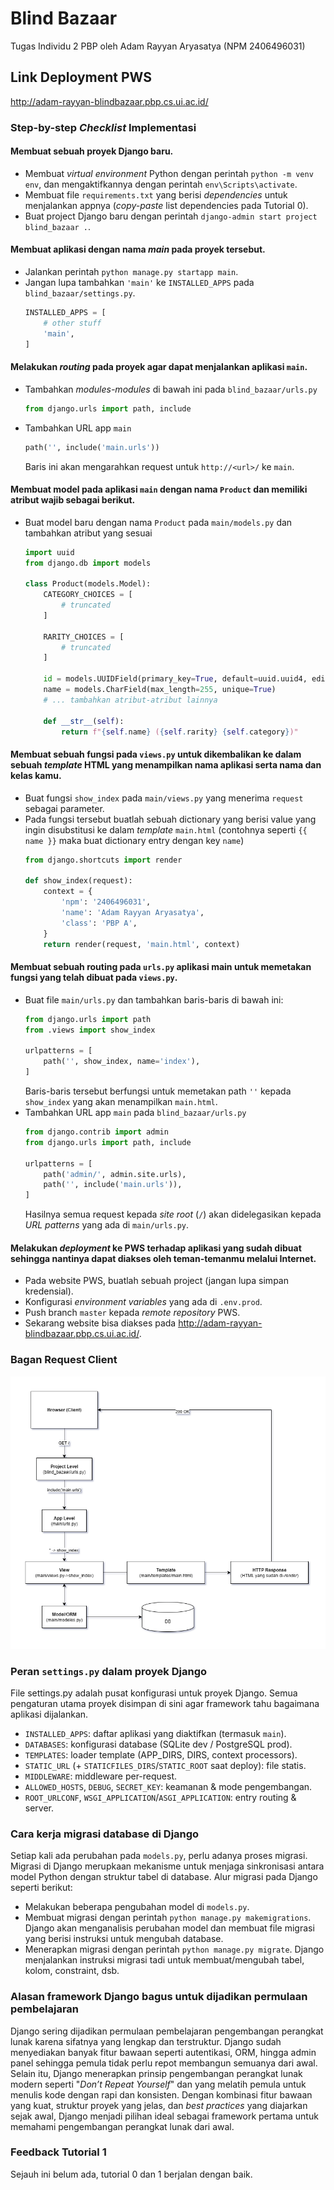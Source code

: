 # Blind Bazaar
Tugas Individu 2 PBP oleh Adam Rayyan Aryasatya (NPM 2406496031)

## Link Deployment PWS
http://adam-rayyan-blindbazaar.pbp.cs.ui.ac.id/
### Step-by-step *Checklist* Implementasi
#### Membuat sebuah proyek Django baru.

-   Membuat *virtual environment* Python dengan perintah `python -m venv env`, dan mengaktifkannya dengan perintah `env\Scripts\activate`.
-   Membuat file `requirements.txt` yang berisi *dependencies* untuk menjalankan appnya (*copy-paste* list dependencies pada Tutorial 0).
-   Buat project Django baru dengan perintah `django-admin start project blind_bazaar .`.

#### Membuat aplikasi dengan nama *main* pada proyek tersebut.

-   Jalankan perintah `python manage.py startapp main`.
-   Jangan lupa tambahkan `'main'` ke `INSTALLED_APPS` pada `blind_bazaar/settings.py`.
    ```py
    INSTALLED_APPS = [
        # other stuff
        'main',
    ]
    ```
#### Melakukan *routing* pada proyek agar dapat menjalankan aplikasi `main`.
-   Tambahkan *modules-modules* di bawah ini pada `blind_bazaar/urls.py`
    ```py
    from django.urls import path, include
    ```
-   Tambahkan URL app `main`
    ```py
    path('', include('main.urls'))
    ```
    Baris ini akan mengarahkan request untuk `http://<url>/` ke `main`.


#### Membuat model pada aplikasi `main` dengan nama `Product` dan memiliki atribut wajib sebagai berikut.

-   Buat model baru dengan nama `Product` pada `main/models.py` dan tambahkan atribut yang sesuai
    ```py
    import uuid
    from django.db import models

    class Product(models.Model):
        CATEGORY_CHOICES = [
            # truncated
        ]

        RARITY_CHOICES = [
            # truncated
        ]

        id = models.UUIDField(primary_key=True, default=uuid.uuid4, editable=False)
        name = models.CharField(max_length=255, unique=True)
        # ... tambahkan atribut-atribut lainnya

        def __str__(self):
            return f"{self.name} ({self.rarity} {self.category})"
    ```

#### Membuat sebuah fungsi pada `views.py` untuk dikembalikan ke dalam sebuah *template* HTML yang menampilkan nama aplikasi serta nama dan kelas kamu.

-   Buat fungsi `show_index` pada `main/views.py` yang menerima `request` sebagai parameter.
-   Pada fungsi tersebut buatlah sebuah dictionary yang berisi value yang ingin disubstitusi ke dalam *template* `main.html` (contohnya seperti `{{ name }}` maka buat dictionary entry dengan key `name`)
    ```py
    from django.shortcuts import render

    def show_index(request):
        context = {
            'npm': '2406496031',
            'name': 'Adam Rayyan Aryasatya',
            'class': 'PBP A',
        }
        return render(request, 'main.html', context)
    ```

#### Membuat sebuah routing pada `urls.py` aplikasi main untuk memetakan fungsi yang telah dibuat pada `views.py`.

-   Buat file `main/urls.py` dan tambahkan baris-baris di bawah ini:
    ```py
    from django.urls import path
    from .views import show_index

    urlpatterns = [
        path('', show_index, name='index'),
    ]
    ```
    Baris-baris tersebut berfungsi untuk memetakan path `''` kepada `show_index` yang akan menampilkan `main.html`.
-   Tambahkan URL app `main` pada `blind_bazaar/urls.py`
    ```py
    from django.contrib import admin
    from django.urls import path, include

    urlpatterns = [
        path('admin/', admin.site.urls),
        path('', include('main.urls')),
    ]
    ```
    Hasilnya semua request kepada *site root* (`/`) akan didelegasikan kepada *URL patterns* yang ada di `main/urls.py`.


#### Melakukan *deployment* ke PWS terhadap aplikasi yang sudah dibuat sehingga nantinya dapat diakses oleh teman-temanmu melalui Internet.

-   Pada website PWS, buatlah sebuah project (jangan lupa simpan kredensial).
-   Konfigurasi *environment variables* yang ada di `.env.prod`.
-   Push branch `master` kepada *remote repository* PWS.
-   Sekarang website bisa diakses pada http://adam-rayyan-blindbazaar.pbp.cs.ui.ac.id/.


### Bagan Request Client

![Bagan](assets/diagram.png)


### Peran `settings.py` dalam proyek Django
File settings.py adalah pusat konfigurasi untuk proyek Django. Semua pengaturan utama proyek disimpan di sini agar framework tahu bagaimana aplikasi dijalankan. 

- `INSTALLED_APPS`: daftar aplikasi yang diaktifkan (termasuk `main`).
- `DATABASES`: konfigurasi database (SQLite dev / PostgreSQL prod).
- `TEMPLATES`: loader template (APP_DIRS, DIRS, context processors).
- `STATIC_URL` (+ `STATICFILES_DIRS`/`STATIC_ROOT` saat deploy): file statis.
- `MIDDLEWARE`: middleware per-request.
- `ALLOWED_HOSTS`, `DEBUG`, `SECRET_KEY`: keamanan & mode pengembangan.
- `ROOT_URLCONF`, `WSGI_APPLICATION`/`ASGI_APPLICATION`: entry routing & server.

### Cara kerja migrasi database di Django

Setiap kali ada perubahan pada `models.py`, perlu adanya proses migrasi. Migrasi di Django merupkaan mekanisme untuk menjaga sinkronisasi antara model Python dengan struktur tabel di database. Alur migrasi pada Django seperti berikut:
-   Melakukan beberapa pengubahan model di  `models.py`.
-   Membuat migrasi dengan perintah `python manage.py makemigrations`. Django akan menganalisis perubahan model dan membuat file migrasi yang berisi instruksi untuk mengubah database.
-   Menerapkan migrasi dengan perintah `python manage.py migrate`. Django menjalankan instruksi migrasi tadi untuk membuat/mengubah tabel, kolom, constraint, dsb.


### Alasan framework Django bagus untuk dijadikan permulaan pembelajaran 

Django sering dijadikan permulaan pembelajaran pengembangan perangkat lunak karena sifatnya yang lengkap dan terstruktur. Django sudah menyediakan banyak fitur bawaan seperti autentikasi, ORM, hingga admin panel sehingga pemula tidak perlu repot membangun semuanya dari awal. Selain itu, Django menerapkan prinsip pengembangan perangkat lunak modern seperti "*Don’t Repeat Yourself*" dan yang melatih pemula untuk menulis kode dengan rapi dan konsisten. Dengan kombinasi fitur bawaan yang kuat, struktur proyek yang jelas, dan *best practices* yang diajarkan sejak awal, Django menjadi pilihan ideal sebagai framework pertama untuk memahami pengembangan perangkat lunak dari awal.


### Feedback Tutorial 1

Sejauh ini belum ada, tutorial 0 dan 1 berjalan dengan baik.